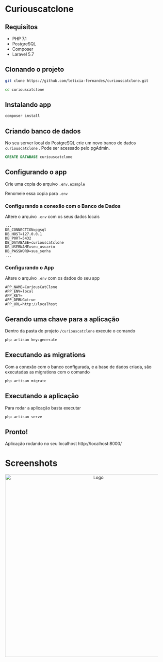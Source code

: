 # Curiouscatclone



## Requisitos

- PHP 7.1
- PostgreSQL
- Composer
- Laravel 5.7



## Clonando o projeto

```bash
git clone https://github.com/leticia-fernandes/curiouscatclone.git

cd curiouscatclone
```



## Instalando app 

```bash
composer install
```



## Criando banco de dados

No seu server local do PostgreSQL crie um novo banco de dados `curiouscatclone` . Pode ser acessado pelo pgAdmin.

```sql
CREATE DATABASE curiouscatclone
```



## Configurando o app

Crie uma copia do arquivo `.env.example` 

Renomeie essa copia para `.env`

### Configurando a conexão com o Banco de Dados

Altere o arquivo `.env` com os seus dados locais 

```config
...
DB_CONNECTION=pgsql
DB_HOST=127.0.0.1
DB_PORT=5432
DB_DATABASE=curiouscatclone
DB_USERNAME=seu_usuario
DB_PASSWORD=sua_senha
...
```

### Configurando o App

Altere o arquivo `.env` com os dados do seu app

```
APP_NAME=CuriousCatClone
APP_ENV=local
APP_KEY=
APP_DEBUG=true
APP_URL=http://localhost
```



## Gerando uma chave para a aplicação

Dentro da pasta do projeto `/curiouscatclone`  execute o comando

```bash
php artisan key:generate
```



## Executando as migrations

Com a conexão com o banco configurada, e a base de dados criada, são executadas as migrations com o comando

```bash
php artisan migrate
```



## Executando a aplicação

Para rodar a aplicação basta executar

```bash
php artisan serve
```



## Pronto!

Aplicação rodando no seu localhost http://localhost:8000/

# Screenshots

<p align="center">
    <img alt="Logo" src="https://i.imgur.com/YzLYUNL.png" width="600px">
</p>






